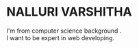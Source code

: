 # NALLURI VARSHITHA
I'm from computer science background . <br>I want to be expert in web developing.<br>
